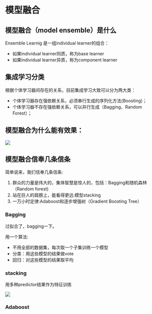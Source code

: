 # 模型融合

## 模型融合（model ensemble）是什么
Ensemble Learnig 是一组individual learner的组合：
* 如果individual learner同质，称为base learner
* 如果individual learner异质，称为component learner

## 集成学习分类
根据个体学习器间存在的关系，目前集成学习大致可以分为两大类：
* 个体学习器存在强依赖关系，必须串行生成的序列化方法(Boosting)；
* 个体学习器不存在强依赖关系，可以并行生成（Bagging、Random Forest）；

## 模型融合为什么能有效果：
![](https://github.com/bobkentt/Learning-machine-from-scratch-pic/tree/master/alg_base/pic/20170719-003836.png)

## 模型融合信奉几条信条
简单说来，我们信奉几条信条:
1. 群众的力量是伟大的，集体智慧是惊人的，包括：Bagging和随机森林（Random forest)
2. 站在巨人的肩膀上，能看得更远:模型stacking
3. 一万小时定律:Adaboost和逐步增强树（Gradient Boosting Tree）

### Bagging
过拟合了，bagging一下。

用一个算法:
* 不用全部的数据集，每次取一个子集训练一个模型
* 分类：用这些模型的结果做vote
* 回归：对这些模型的结果取平均


### stacking
用多种predictor结果作为特征训练

![](https://github.com/bobkentt/Learning-machine-from-scratch-pic/tree/master/alg_base/pic/20170719-004725.png)

### Adaboost
